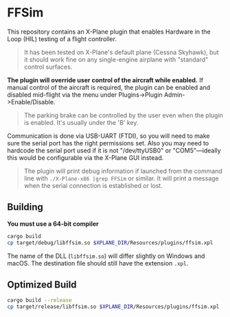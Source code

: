 # FFSim

This repository contains an X-Plane plugin that enables Hardware in the Loop
(HIL) testing of a flight controller.

> It has been tested on X-Plane's default plane (Cessna Skyhawk), but it should
work fine on any single-engine airplane with "standard" control surfaces.

**The plugin will override user control of the aircraft while enabled.** If
manual control of the aircraft is required, the plugin can be enabled and
disabled mid-flight via the menu under Plugins-\>Plugin Admin-\>Enable/Disable.

> The parking brake can be controlled by the user even when the plugin is
enabled. It's usually under the 'B' key.

Communication is done via USB-UART (FTDI), so you will need to make sure the
serial port has the right permissions set. Also you may need to hardcode the
serial port used if it is not "/dev/ttyUSB0" or "COM5"&mdash;ideally this would
be configurable via the X-Plane GUI instead.

> The plugin will print debug information if launched from the command line
with `./X-Plane-x86 |grep FFSim` or similar. It will print a message when
the serial connection is established or lost.

## Building
**You must use a 64-bit compiler**

```bash
cargo build
cp target/debug/libffsim.so $XPLANE_DIR/Resources/plugins/ffsim.xpl
```

The name of the DLL (`libffsim.so`) will differ slightly on Windows and
macOS. The destination file should still have the extension `.xpl`.

## Optimized Build

```bash
cargo build --release
cp target/release/libffsim.so $XPLANE_DIR/Resources/plugins/ffsim.xpl
```

